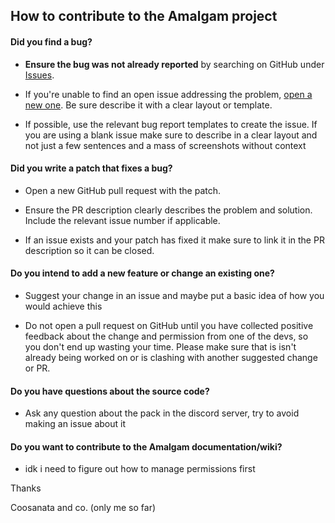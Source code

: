## How to contribute to the Amalgam project

#### **Did you find a bug?**

* **Ensure the bug was not already reported** by searching on GitHub under [Issues](https://github.com/Coosanta17/Amalgam/issues).

* If you're unable to find an open issue addressing the problem, [open a new one](https://github.com/Coosanta17/Amalgam/issues/new/choose). Be sure describe it with a clear layout or template.

* If possible, use the relevant bug report templates to create the issue. If you are using a blank issue make sure to describe in a clear layout and not just a few sentences and a mass of screenshots without context

#### **Did you write a patch that fixes a bug?**

* Open a new GitHub pull request with the patch.

* Ensure the PR description clearly describes the problem and solution. Include the relevant issue number if applicable.

* If an issue exists and your patch has fixed it make sure to link it in the PR description so it can be closed.


#### **Do you intend to add a new feature or change an existing one?**

* Suggest your change in an issue and maybe put a basic idea of how you would achieve this

* Do not open a pull request on GitHub until you have collected positive feedback about the change and permission from one of the devs, so you don't end up wasting your time. Please make sure that is isn't already being worked on or is clashing with another suggested change or PR.


#### **Do you have questions about the source code?**

* Ask any question about the pack in the discord server, try to avoid making an issue about it

#### **Do you want to contribute to the Amalgam documentation/wiki?**

* idk i need to figure out how to manage permissions first

Thanks 

Coosanata and co. (only me so far)

